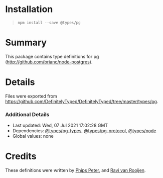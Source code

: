 # Installation
> `npm install --save @types/pg`

# Summary
This package contains type definitions for pg (http://github.com/brianc/node-postgres).

# Details
Files were exported from https://github.com/DefinitelyTyped/DefinitelyTyped/tree/master/types/pg.

### Additional Details
 * Last updated: Wed, 07 Jul 2021 17:02:28 GMT
 * Dependencies: [@types/pg-types](https://npmjs.com/package/@types/pg-types), [@types/pg-protocol](https://npmjs.com/package/@types/pg-protocol), [@types/node](https://npmjs.com/package/@types/node)
 * Global values: none

# Credits
These definitions were written by [Phips Peter](https://github.com/pspeter3), and [Ravi van Rooijen](https://github.com/HoldYourWaffle).
